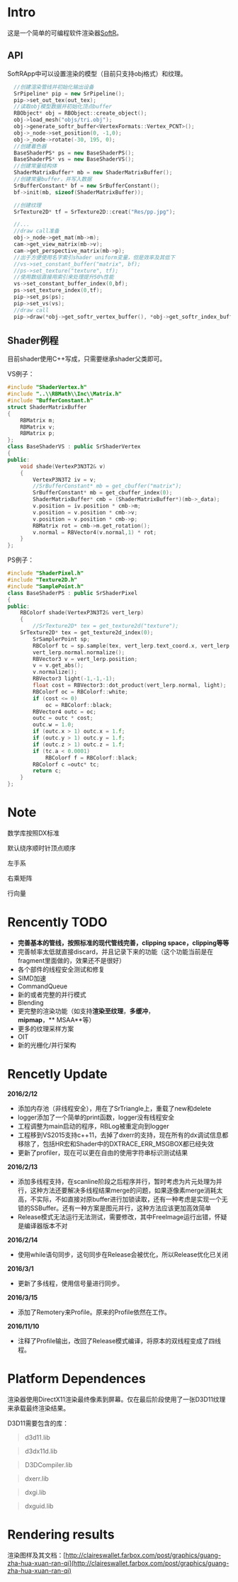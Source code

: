 Intro
=======

这是一个简单的可编程软件渲染器[SoftR](http://claireswallet.farbox.com/post/graphics/guang-zha-hua-xuan-ran-qi)。

## API

SoftRApp中可以设置渲染的模型（目前只支持obj格式）和纹理。
```cpp
  //创建渲染管线并初始化输出设备
  SrPipeline* pip = new SrPipeline();
  pip->set_out_tex(out_tex);
  //读取obj模型数据并初始化顶点buffer
  RBObject* obj = RBObject::create_object();
  obj->load_mesh("objs/tri.obj");
  obj->generate_softr_buffer<VertexFormats::Vertex_PCNT>();
  obj->_node->set_position(0, -1,0);
  obj->_node->rotate(-30, 195, 0);
  //创建着色器
  BaseShaderPS* ps = new BaseShaderPS();
  BaseShaderPS* vs = new BaseShaderVS();
  //创建常量结构体
  ShaderMatrixBuffer* mb = new ShaderMatrixBuffer();
  //创建常量buffer，并写入数据
  SrBufferConstant* bf = new SrBufferConstant();
  bf->init(mb, sizeof(ShaderMatrixBuffer));

  //创建纹理
  SrTexture2D* tf = SrTexture2D::creat("Res/pp.jpg");

  //...
  //draw call准备
  obj->_node->get_mat(mb->m);
  cam->get_view_matrix(mb->v);
  cam->get_perspective_matrix(mb->p);
  //出于方便使用名字索引shader uniform变量，但是效率及其低下
  //vs->set_constant_buffer("matrix", bf);
  //ps->set_texture("texture", tf);
  //使用数组直接用索引来处理提升50%性能
  vs->set_constant_buffer_index(0,bf);
  ps->set_texture_index(0,tf);
  pip->set_ps(ps);
  pip->set_vs(vs);
  //draw call
  pip->draw(*obj->get_softr_vertex_buffer(), *obj->get_softr_index_buffer(),obj->get_index_count()/3);

```

## Shader例程

目前shader使用C++写成，只需要继承shader父类即可。

VS例子：
```cpp
#include "ShaderVertex.h"
#include "..\\RBMath\\Inc\\Matrix.h"
#include "BufferConstant.h"
struct ShaderMatrixBuffer
{
	RBMatrix m;
	RBMatrix v;
	RBMatrix p;
};
class BaseShaderVS : public SrShaderVertex
{
public:
	void shade(VertexP3N3T2& v)
	{
		VertexP3N3T2 iv = v;
		//SrBufferConstant* mb = get_cbuffer("matrix");
        SrBufferConstant* mb = get_cbuffer_index(0);
		ShaderMatrixBuffer* cmb = (ShaderMatrixBuffer*)(mb->_data);
		v.position = iv.position * cmb->m;
		v.position = v.position * cmb->v;
		v.position = v.position * cmb->p;
		RBMatrix rot = cmb->m.get_rotation();
		v.normal = RBVector4(v.normal,1) * rot;
	}
};
```
PS例子：
```cpp
#include "ShaderPixel.h"
#include "Texture2D.h"
#include "SamplePoint.h"
class BaseShaderPS : public SrShaderPixel
{
public:
	RBColorf shade(VertexP3N3T2& vert_lerp)
	{
		//SrTexture2D* tex = get_texture2d("texture");
    SrTexture2D* tex = get_texture2d_index(0);
		SrSamplerPoint sp;
		RBColorf tc = sp.sample(tex, vert_lerp.text_coord.x, vert_lerp.text_coord.y);
		vert_lerp.normal.normalize();
		RBVector3 v = vert_lerp.position;
		v = v.get_abs();
		v.normalize();
		RBVector3 light(-1,-1,-1);
		float cost = RBVector3::dot_product(vert_lerp.normal, light);
		RBColorf oc = RBColorf::white;
		if (cost <= 0)
			oc = RBColorf::black;
		RBVector4 outc = oc;
		outc = outc * cost;
		outc.w = 1.0;
		if (outc.x > 1) outc.x = 1.f;
		if (outc.y > 1) outc.y = 1.f;
		if (outc.z > 1) outc.z = 1.f;
		if (tc.a < 0.0001)
			RBColorf f = RBColorf::black;
		RBColorf c =outc* tc;
		return c;
	}
};
```

Note
=======

数学库按照DX标准

默认绕序顺时针顶点顺序

左手系

右乘矩阵

行向量



Rencently TODO
=========

-   **完善基本的管线，按照标准的现代管线完善，clipping space，clipping等等**
-   完善帧率太低就直接discard，并且记录下来的功能（这个功能当前是在fragment里面做的，效果还不是很好）
-   各个部件的线程安全测试和修复
-   SIMD加速
-   CommandQueue
-   新的或者完整的并行模式
-   Blending
-   更完整的渲染功能（如支持**渲染至纹理**，**多缓冲**，**mipmap**，**
MSAA**等）
-   更多的纹理采样方案
-   OIT
-   新的光栅化/并行架构

Rencetly Update
=========
**2016/2/12**
-	添加内存池（非线程安全），用在了SrTriangle上，重载了new和delete
-	logger添加了一个简单的print函数，logger没有线程安全
-	工程调整为main启动的程序，RBLog被重定向到logger
-	工程移到VS2015支持c++11，去掉了dxerr的支持，现在所有的dx调试信息都移除了，包括HR宏和Shader中的DXTRACE_ERR_MSGBOX都已经失效
-	更新了profiler，现在可以更在自由的使用字符串标识测试结果

**2016/2/13**
-	添加多线程支持，在scanline阶段之后程序并行，暂时考虑为片元处理为并行，这种方法还要解决多线程结果merge的问题，如果逐像素merge消耗太高，不实际，不如直接对原buffer进行加锁读取，还有一种考虑是实现一个无锁的SSBuffer。还有一种方案是图元并行，这种方法应该更加高效简单
-	Release模式无法运行无法测试，需要修改，其中FreeImage运行出错，怀疑是编译器版本不对

**2016/2/14**
-	使用while语句同步，这句同步在Release会被优化，所以Release优化已关闭

**2016/3/1**
-	更新了多线程，使用信号量进行同步。

**2016/3/15**
-	添加了Remotery来Profile。原来的Profile依然在工作。

**2016/11/10**
-	注释了Profile输出，改回了Release模式编译，将原本的双线程变成了四线程。


Platform Dependences
========

渲染器使用DirectX11渲染最终像素到屏幕。仅在最后阶段使用了一张D3D11纹理来承载最终渲染结果。

D3D11需要包含的库：

>d3d11.lib

>d3dx11d.lib

>D3DCompiler.lib

>dxerr.lib

>dxgi.lib

>dxguid.lib


Rendering results
========

渲染图样及其文档：[http://claireswallet.farbox.com/post/graphics/guang-zha-hua-xuan-ran-qi](http://claireswallet.farbox.com/post/graphics/guang-zha-hua-xuan-ran-qi)
